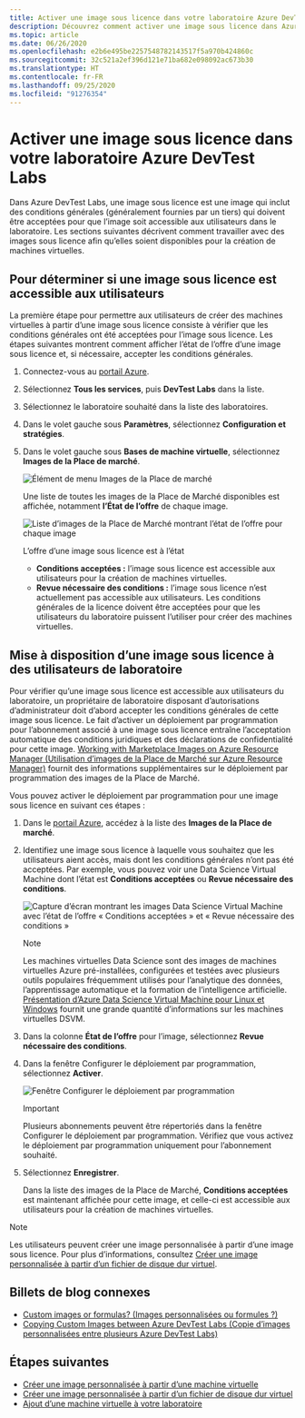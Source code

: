 ```yaml
---
title: Activer une image sous licence dans votre laboratoire Azure DevTest Labs | Microsoft Docs
description: Découvrez comment activer une image sous licence dans Azure DevTest Labs à l’aide du portail Azure
ms.topic: article
ms.date: 06/26/2020
ms.openlocfilehash: e2b6e495be2257548782143517f5a970b424860c
ms.sourcegitcommit: 32c521a2ef396d121e71ba682e098092ac673b30
ms.translationtype: HT
ms.contentlocale: fr-FR
ms.lasthandoff: 09/25/2020
ms.locfileid: "91276354"
---
```

# <a name="enable-a-licensed-image-in-your-lab-in-azure-devtest-labs"></a>Activer une image sous licence dans votre laboratoire Azure DevTest Labs

Dans Azure DevTest Labs, une image sous licence est une image qui inclut des conditions générales (généralement fournies par un tiers) qui doivent être acceptées pour que l’image soit accessible aux utilisateurs dans le laboratoire. Les sections suivantes décrivent comment travailler avec des images sous licence afin qu’elles soient disponibles pour la création de machines virtuelles.

## <a name="determining-whether-a-licensed-image-is-available-to-users"></a>Pour déterminer si une image sous licence est accessible aux utilisateurs
La première étape pour permettre aux utilisateurs de créer des machines virtuelles à partir d’une image sous licence consiste à vérifier que les conditions générales ont été acceptées pour l’image sous licence. Les étapes suivantes montrent comment afficher l’état de l’offre d’une image sous licence et, si nécessaire, accepter les conditions générales.

1. Connectez-vous au [portail Azure](https://go.microsoft.com/fwlink/p/?LinkID=525040).

1. Sélectionnez **Tous les services**, puis **DevTest Labs** dans la liste.

1. Sélectionnez le laboratoire souhaité dans la liste des laboratoires.  

1. Dans le volet gauche sous **Paramètres**, sélectionnez **Configuration et stratégies**.

1. Dans le volet gauche sous **Bases de machine virtuelle**, sélectionnez **Images de la Place de marché**. 

    ![Élément de menu Images de la Place de marché](./media/devtest-lab-create-custom-image-from-licensed-image/devtest-lab-marketplace-images.png)

    Une liste de toutes les images de la Place de Marché disponibles est affichée, notamment **l’État de l’offre** de chaque image.

    ![Liste d’images de la Place de Marché montrant l’état de l’offre pour chaque image](./media/devtest-lab-create-custom-image-from-licensed-image/devtest-lab-offer-status.png)

    L’offre d’une image sous licence est à l’état 
    
    - **Conditions acceptées :** l’image sous licence est accessible aux utilisateurs pour la création de machines virtuelles. 
    - **Revue nécessaire des conditions :** l’image sous licence n’est actuellement pas accessible aux utilisateurs. Les conditions générales de la licence doivent être acceptées pour que les utilisateurs du laboratoire puissent l’utiliser pour créer des machines virtuelles. 

## <a name="making-a-licensed-image-available-to-lab-users"></a>Mise à disposition d’une image sous licence à des utilisateurs de laboratoire
Pour vérifier qu’une image sous licence est accessible aux utilisateurs du laboratoire, un propriétaire de laboratoire disposant d’autorisations d’administrateur doit d’abord accepter les conditions générales de cette image sous licence. Le fait d’activer un déploiement par programmation pour l’abonnement associé à une image sous licence entraîne l’acceptation automatique des conditions juridiques et des déclarations de confidentialité pour cette image. [Working with Marketplace Images on Azure Resource Manager (Utilisation d’images de la Place de Marché sur Azure Resource Manager)](https://azure.microsoft.com/blog/working-with-marketplace-images-on-azure-resource-manager/) fournit des informations supplémentaires sur le déploiement par programmation des images de la Place de Marché.

Vous pouvez activer le déploiement par programmation pour une image sous licence en suivant ces étapes :

1. Dans le [portail Azure](https://go.microsoft.com/fwlink/p/?LinkID=525040), accédez à la liste des **Images de la Place de marché**.

1. Identifiez une image sous licence à laquelle vous souhaitez que les utilisateurs aient accès, mais dont les conditions générales n’ont pas été acceptées. Par exemple, vous pouvez voir une Data Science Virtual Machine dont l’état est **Conditions acceptées** ou **Revue nécessaire des conditions**.

    ![Capture d’écran montrant les images Data Science Virtual Machine avec l’état de l’offre « Conditions acceptées » et « Revue nécessaire des conditions »](./media/devtest-lab-create-custom-image-from-licensed-image/devtest-lab-licensed-images.png)

   > [!NOTE]
   > Les machines virtuelles Data Science sont des images de machines virtuelles Azure pré-installées, configurées et testées avec plusieurs outils populaires fréquemment utilisés pour l’analytique des données, l’apprentissage automatique et la formation de l’intelligence artificielle. [Présentation d’Azure Data Science Virtual Machine pour Linux et Windows](../machine-learning/data-science-virtual-machine/overview.md) fournit une grande quantité d’informations sur les machines virtuelles DSVM.
   >
   >

1. Dans la colonne **État de l’offre** pour l’image, sélectionnez **Revue nécessaire des conditions**.

1. Dans la fenêtre Configurer le déploiement par programmation, sélectionnez **Activer**.

    ![Fenêtre Configurer le déploiement par programmation](./media/devtest-lab-create-custom-image-from-licensed-image/devtest-lab-enable-programmatic-deployment.png)

   > [!IMPORTANT]
   > Plusieurs abonnements peuvent être répertoriés dans la fenêtre Configurer le déploiement par programmation. Vérifiez que vous activez le déploiement par programmation uniquement pour l’abonnement souhaité.
   >
   >


1. Sélectionnez **Enregistrer**. 

    Dans la liste des images de la Place de Marché, **Conditions acceptées** est maintenant affichée pour cette image, et celle-ci est accessible aux utilisateurs pour la création de machines virtuelles.

> [!NOTE]
> Les utilisateurs peuvent créer une image personnalisée à partir d’une image sous licence. Pour plus d’informations, consultez [Créer une image personnalisée à partir d’un fichier de disque dur virtuel](devtest-lab-create-template.md).
>
>


## <a name="related-blog-posts"></a>Billets de blog connexes

- [Custom images or formulas? (Images personnalisées ou formules ?)](./devtest-lab-faq.md#blog-post)
- [Copying Custom Images between Azure DevTest Labs (Copie d’images personnalisées entre plusieurs Azure DevTest Labs)](https://www.visualstudiogeeks.com/blog/DevOps/How-To-Move-CustomImages-VHD-Between-AzureDevTestLabs#copying-custom-images-between-azure-devtest-labs)

## <a name="next-steps"></a>Étapes suivantes

- [Créer une image personnalisée à partir d’une machine virtuelle](devtest-lab-create-custom-image-from-vm-using-portal.md)
- [Créer une image personnalisée à partir d’un fichier de disque dur virtuel](devtest-lab-create-template.md)
- [Ajout d’une machine virtuelle à votre laboratoire](devtest-lab-add-vm.md)
